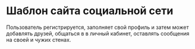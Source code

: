 <h1>Шаблон сайта социальной сети</h1>
Пользователь регистрируется, заполняет свой профиль и затем может добавлять друзей, общаться в в личный кабинет,
 оставлять сообщения на своей и чужих стенах.